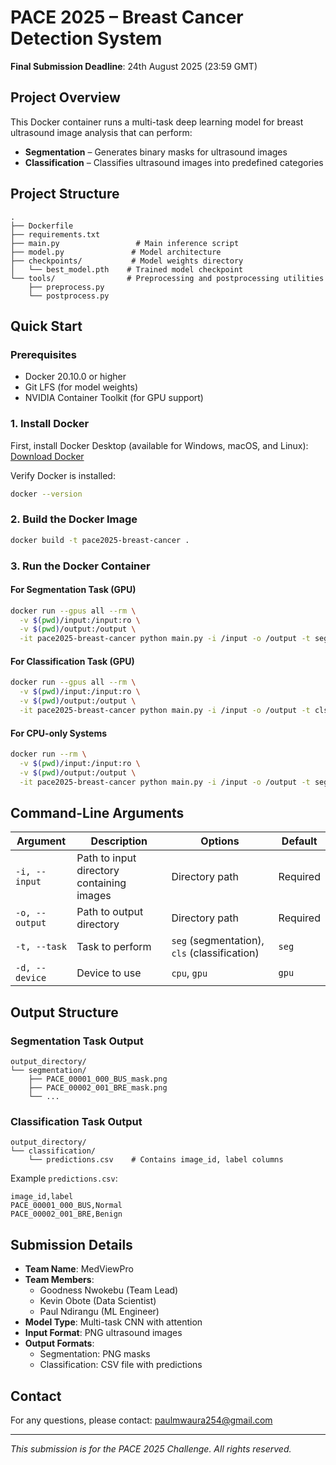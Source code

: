 # PACE 2025 – Breast Cancer Detection System

 **Final Submission Deadline**: 24th August 2025 (23:59 GMT)

##  Project Overview
This Docker container runs a multi-task deep learning model for breast ultrasound image analysis that can perform:
- **Segmentation** – Generates binary masks for ultrasound images
- **Classification** – Classifies ultrasound images into predefined categories

##  Project Structure
```
.
├── Dockerfile
├── requirements.txt
├── main.py                 # Main inference script
├── model.py               # Model architecture
├── checkpoints/           # Model weights directory
│   └── best_model.pth    # Trained model checkpoint
└── tools/                # Preprocessing and postprocessing utilities
    ├── preprocess.py
    └── postprocess.py
```

##  Quick Start

### Prerequisites
- Docker 20.10.0 or higher
- Git LFS (for model weights)
- NVIDIA Container Toolkit (for GPU support)

### 1. Install Docker
First, install Docker Desktop (available for Windows, macOS, and Linux):
[Download Docker](https://www.docker.com/get-started/)

Verify Docker is installed:
```bash
docker --version
```

### 2. Build the Docker Image
```bash
docker build -t pace2025-breast-cancer .
```

### 3. Run the Docker Container

#### For Segmentation Task (GPU)
```bash
docker run --gpus all --rm \
  -v $(pwd)/input:/input:ro \
  -v $(pwd)/output:/output \
  -it pace2025-breast-cancer python main.py -i /input -o /output -t seg -d gpu
```

#### For Classification Task (GPU)
```bash
docker run --gpus all --rm \
  -v $(pwd)/input:/input:ro \
  -v $(pwd)/output:/output \
  -it pace2025-breast-cancer python main.py -i /input -o /output -t cls -d gpu
```

#### For CPU-only Systems
```bash
docker run --rm \
  -v $(pwd)/input:/input:ro \
  -v $(pwd)/output:/output \
  -it pace2025-breast-cancer python main.py -i /input -o /output -t seg -d cpu
```

##  Command-Line Arguments
| Argument | Description | Options | Default |
|----------|-------------|----------|---------|
| `-i, --input` | Path to input directory containing images | Directory path | Required |
| `-o, --output` | Path to output directory | Directory path | Required |
| `-t, --task` | Task to perform | `seg` (segmentation), `cls` (classification) | `seg` |
| `-d, --device` | Device to use | `cpu`, `gpu` | `gpu` |

##  Output Structure

### Segmentation Task Output
```
output_directory/
└── segmentation/
    ├── PACE_00001_000_BUS_mask.png
    ├── PACE_00002_001_BRE_mask.png
    └── ...
```

### Classification Task Output
```
output_directory/
└── classification/
    └── predictions.csv    # Contains image_id, label columns
```

Example `predictions.csv`:
```csv
image_id,label
PACE_00001_000_BUS,Normal
PACE_00002_001_BRE,Benign
```

##  Submission Details
- **Team Name**: MedViewPro
- **Team Members**: 
  - Goodness Nwokebu (Team Lead)
  - Kevin Obote (Data Scientist)
  - Paul Ndirangu (ML Engineer)
- **Model Type**: Multi-task CNN with attention
- **Input Format**: PNG ultrasound images
- **Output Formats**: 
  - Segmentation: PNG masks
  - Classification: CSV file with predictions

##  Contact
For any questions, please contact: paulmwaura254@gmail.com

---
*This submission is for the PACE 2025 Challenge. All rights reserved.*